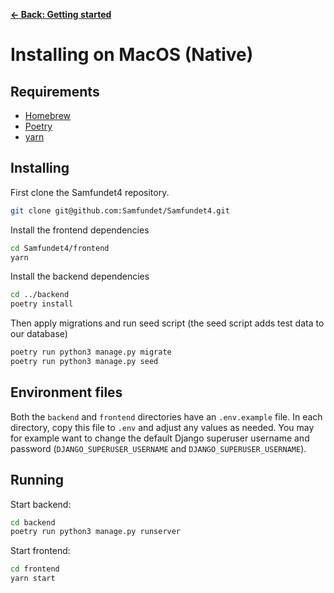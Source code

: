 [**&larr; Back: Getting started**](../introduction.md)

# Installing on MacOS (Native)

## Requirements

* [Homebrew](https://docs.brew.sh/Installation)
* [Poetry](https://python-poetry.org/docs/)
* [yarn](https://classic.yarnpkg.com/lang/en/docs/install/#mac-stable)

## Installing

First clone the Samfundet4 repository.

```bash
git clone git@github.com:Samfundet/Samfundet4.git
```

Install the frontend dependencies

```bash
cd Samfundet4/frontend
yarn
```

Install the backend dependencies

```bash
cd ../backend
poetry install
```

Then apply migrations and run seed script (the seed script adds test data to our database)

```bash
poetry run python3 manage.py migrate
poetry run python3 manage.py seed
```

## Environment files

Both the `backend` and `frontend` directories have an `.env.example` file. In each directory, copy this file to `.env`
and adjust any values as needed. You may for example want to change the default Django superuser username and
password (`DJANGO_SUPERUSER_USERNAME` and `DJANGO_SUPERUSER_USERNAME`).

## Running

Start backend:

```bash
cd backend
poetry run python3 manage.py runserver
```

Start frontend:

```bash
cd frontend
yarn start
```
